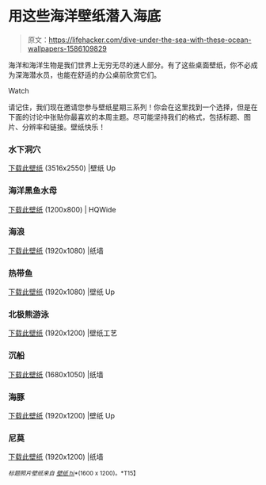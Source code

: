 # 用这些海洋壁纸潜入海底

> 原文：<https://lifehacker.com/dive-under-the-sea-with-these-ocean-wallpapers-1586109829>

海洋和海洋生物是我们世界上无穷无尽的迷人部分。有了这些桌面壁纸，你不必成为深海潜水员，也能在舒适的办公桌前欣赏它们。

Watch

请记住，我们现在邀请您参与壁纸星期三系列！你会在这里找到一个选择，但是在下面的讨论中张贴你最喜欢的本周主题。尽可能坚持我们的格式，包括标题、图片、分辨率和链接。壁纸快乐！

### 水下洞穴

[下载此壁纸](http://www.wallpaperup.com/332463/scuba_diving_diver_ocean_sea_underwater_shark.html) (3516x2550) |壁纸 Up

### 海洋黑鱼水母

[下载此壁纸](http://hqwide.com/ocean-dark-fish-medusa-glowing-underwater-alexander-semenov-wallpaper-67518/) (1200x800) | HQWide

### 海浪

[下载此壁纸](http://www.thepaperwall.com/wallpaper.php?view=f8408e9b567044e84782fcb86335873f182bfd3e) (1920x1080) |纸墙

### 热带鱼

[下载此壁纸](http://www.wallpaperup.com/27888/nature_animals_sealife_tropical_fishes_color_underwater_sea_ocean_coral_reef.html) (1920x1080) |壁纸 Up

### 北极熊游泳

[下载此壁纸](http://wallpaperscraft.com/wallpaper/polar_bear_underwater_swimming_diving_polar_16654) (1920x1200) |壁纸工艺

### 沉船

[下载此壁纸](http://www.thepaperwall.com/wallpaper.php?view=73b8e3c60adc202ec205ecd024056ad47a62d1cc) (1680x1050) |纸墙

### 海豚

[下载此壁纸](http://www.wallpaperup.com/11325/Whales_dolphins_underwater.html) (1920x1200) |壁纸 Up

### 尼莫

[下载此壁纸](http://www.thepaperwall.com/wallpaper.php?view=36e3d30f8d05bd211ed1762d535c467054cf0d73) (1920x1200) |纸墙

<small>*标题照片壁纸来自*</small> [<small>*壁纸 hi*</small>](http://www.wallpaperhi.com/Animals/Fish/water_ocean_fish_silhouette_1920x1200_wallpaper_94414/download_1600x1200)<small>*(1600 x 1200)。*T15】</small>